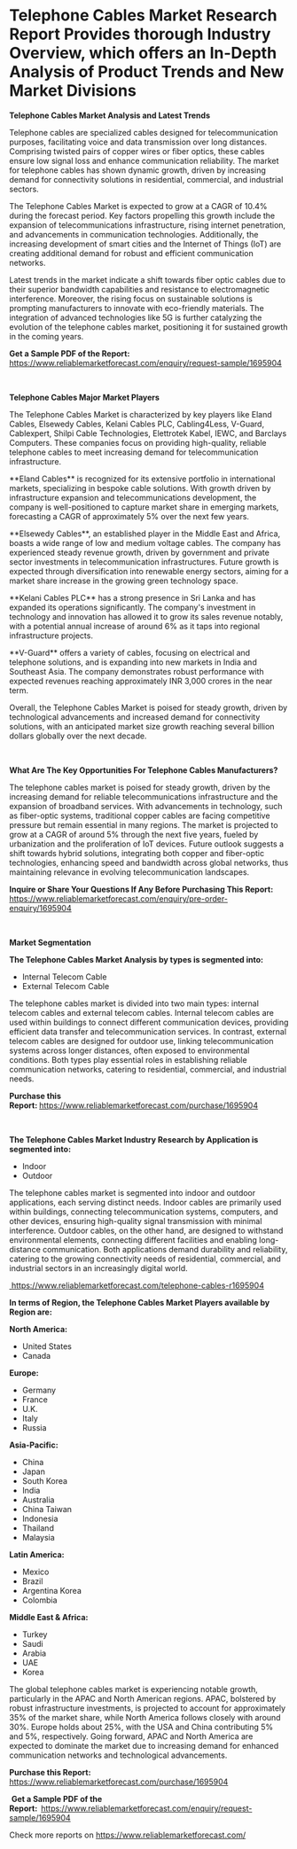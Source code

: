 <p><h1>Telephone Cables Market Research Report Provides thorough Industry Overview, which offers an In-Depth Analysis of Product Trends and New Market Divisions</h1></p><p><strong>Telephone Cables Market Analysis and Latest Trends</strong></p>
<p><p>Telephone cables are specialized cables designed for telecommunication purposes, facilitating voice and data transmission over long distances. Comprising twisted pairs of copper wires or fiber optics, these cables ensure low signal loss and enhance communication reliability. The market for telephone cables has shown dynamic growth, driven by increasing demand for connectivity solutions in residential, commercial, and industrial sectors.</p><p>The Telephone Cables Market is expected to grow at a CAGR of 10.4% during the forecast period. Key factors propelling this growth include the expansion of telecommunications infrastructure, rising internet penetration, and advancements in communication technologies. Additionally, the increasing development of smart cities and the Internet of Things (IoT) are creating additional demand for robust and efficient communication networks.</p><p>Latest trends in the market indicate a shift towards fiber optic cables due to their superior bandwidth capabilities and resistance to electromagnetic interference. Moreover, the rising focus on sustainable solutions is prompting manufacturers to innovate with eco-friendly materials. The integration of advanced technologies like 5G is further catalyzing the evolution of the telephone cables market, positioning it for sustained growth in the coming years.</p></p>
<p><strong>Get a Sample PDF of the Report:&nbsp;</strong> <a href="https://www.reliablemarketforecast.com/enquiry/request-sample/1695904?utm_campaign=2454&utm_medium=2&utm_source=Github&utm_content=ia&utm_term=13022025&utm_id=telephone-cables">https://www.reliablemarketforecast.com/enquiry/request-sample/1695904</a></p>
<p>&nbsp;</p>
<p><strong>Telephone Cables Major Market Players</strong></p>
<p><p>The Telephone Cables Market is characterized by key players like Eland Cables, Elsewedy Cables, Kelani Cables PLC, Cabling4Less, V-Guard, Cablexpert, Shilpi Cable Technologies, Elettrotek Kabel, IEWC, and Barclays Computers. These companies focus on providing high-quality, reliable telephone cables to meet increasing demand for telecommunication infrastructure.</p><p>**Eland Cables** is recognized for its extensive portfolio in international markets, specializing in bespoke cable solutions. With growth driven by infrastructure expansion and telecommunications development, the company is well-positioned to capture market share in emerging markets, forecasting a CAGR of approximately 5% over the next few years.</p><p>**Elsewedy Cables**, an established player in the Middle East and Africa, boasts a wide range of low and medium voltage cables. The company has experienced steady revenue growth, driven by government and private sector investments in telecommunication infrastructures. Future growth is expected through diversification into renewable energy sectors, aiming for a market share increase in the growing green technology space.</p><p>**Kelani Cables PLC** has a strong presence in Sri Lanka and has expanded its operations significantly. The company's investment in technology and innovation has allowed it to grow its sales revenue notably, with a potential annual increase of around 6% as it taps into regional infrastructure projects.</p><p>**V-Guard** offers a variety of cables, focusing on electrical and telephone solutions, and is expanding into new markets in India and Southeast Asia. The company demonstrates robust performance with expected revenues reaching approximately INR 3,000 crores in the near term.</p><p>Overall, the Telephone Cables Market is poised for steady growth, driven by technological advancements and increased demand for connectivity solutions, with an anticipated market size growth reaching several billion dollars globally over the next decade.</p></p>
<p>&nbsp;</p>
<p><strong>What Are The Key Opportunities For Telephone Cables Manufacturers?</strong></p>
<p><p>The telephone cables market is poised for steady growth, driven by the increasing demand for reliable telecommunications infrastructure and the expansion of broadband services. With advancements in technology, such as fiber-optic systems, traditional copper cables are facing competitive pressure but remain essential in many regions. The market is projected to grow at a CAGR of around 5% through the next five years, fueled by urbanization and the proliferation of IoT devices. Future outlook suggests a shift towards hybrid solutions, integrating both copper and fiber-optic technologies, enhancing speed and bandwidth across global networks, thus maintaining relevance in evolving telecommunication landscapes.</p></p>
<p><strong>Inquire or Share Your Questions If Any Before Purchasing This Report:</strong> <a href="https://www.reliablemarketforecast.com/enquiry/pre-order-enquiry/1695904?utm_campaign=2454&utm_medium=2&utm_source=Github&utm_content=ia&utm_term=13022025&utm_id=telephone-cables">https://www.reliablemarketforecast.com/enquiry/pre-order-enquiry/1695904</a></p>
<p>&nbsp;</p>
<p><strong>Market Segmentation</strong></p>
<p><strong>The Telephone Cables Market Analysis by types is segmented into:</strong></p>
<p><ul><li>Internal Telecom Cable</li><li>External Telecom Cable</li></ul></p>
<p><p>The telephone cables market is divided into two main types: internal telecom cables and external telecom cables. Internal telecom cables are used within buildings to connect different communication devices, providing efficient data transfer and telecommunication services. In contrast, external telecom cables are designed for outdoor use, linking telecommunication systems across longer distances, often exposed to environmental conditions. Both types play essential roles in establishing reliable communication networks, catering to residential, commercial, and industrial needs.</p></p>
<p><strong>Purchase this Report:&nbsp;</strong><a href="https://www.reliablemarketforecast.com/purchase/1695904?utm_campaign=2454&utm_medium=2&utm_source=Github&utm_content=ia&utm_term=13022025&utm_id=telephone-cables">https://www.reliablemarketforecast.com/purchase/1695904</a></p>
<p>&nbsp;</p>
<p><strong>The Telephone Cables Market Industry Research by Application is segmented into:</strong></p>
<p><ul><li>Indoor</li><li>Outdoor</li></ul></p>
<p><p>The telephone cables market is segmented into indoor and outdoor applications, each serving distinct needs. Indoor cables are primarily used within buildings, connecting telecommunication systems, computers, and other devices, ensuring high-quality signal transmission with minimal interference. Outdoor cables, on the other hand, are designed to withstand environmental elements, connecting different facilities and enabling long-distance communication. Both applications demand durability and reliability, catering to the growing connectivity needs of residential, commercial, and industrial sectors in an increasingly digital world.</p></p>
<p><a href="https://www.reliablemarketforecast.com/telephone-cables-r1695904?utm_campaign=2454&utm_medium=2&utm_source=Github&utm_content=ia&utm_term=13022025&utm_id=telephone-cables">&nbsp;https://www.reliablemarketforecast.com/telephone-cables-r1695904</a></p>
<p><strong>In terms of Region, the Telephone Cables Market Players available by Region are:</strong></p>
<p>
    <p> <strong> North America: </strong>
        <ul>
            <li>United States</li>
            <li>Canada</li>
        </ul>
        </p> 
    <p> <strong> Europe: </strong>
        <ul>
            <li>Germany</li>
            <li>France</li>
            <li>U.K.</li>
            <li>Italy</li>
            <li>Russia</li>
        </ul>
        </p> 
    <p> <strong> Asia-Pacific: </strong>
        <ul>
            <li>China</li>
            <li>Japan</li>
            <li>South Korea</li>
            <li>India</li>
            <li>Australia</li>
            <li>China Taiwan</li>
            <li>Indonesia</li>
            <li>Thailand</li>
            <li>Malaysia</li>
        </ul>
        </p> 
    <p> <strong> Latin America: </strong>
        <ul>
            <li>Mexico</li>
            <li>Brazil</li>
            <li>Argentina Korea</li>
            <li>Colombia</li>
        </ul>
        </p> 
    <p> <strong> Middle East & Africa: </strong>
        <ul>
            <li>Turkey</li>
            <li>Saudi</li>
            <li>Arabia</li>
            <li>UAE</li>
            <li>Korea</li>
        </ul>
    </p>
    </p>
<p><p>The global telephone cables market is experiencing notable growth, particularly in the APAC and North American regions. APAC, bolstered by robust infrastructure investments, is projected to account for approximately 35% of the market share, while North America follows closely with around 30%. Europe holds about 25%, with the USA and China contributing 5% and 5%, respectively. Going forward, APAC and North America are expected to dominate the market due to increasing demand for enhanced communication networks and technological advancements.</p></p>
<p><strong>Purchase this Report: </strong><a href="https://www.reliablemarketforecast.com/purchase/1695904?utm_campaign=2454&utm_medium=2&utm_source=Github&utm_content=ia&utm_term=13022025&utm_id=telephone-cables">https://www.reliablemarketforecast.com/purchase/1695904</a></p>
<p>&nbsp;<strong>Get a Sample PDF of the Report:&nbsp;&nbsp;</strong><a href="https://www.reliablemarketforecast.com/enquiry/request-sample/1695904?utm_campaign=2454&utm_medium=2&utm_source=Github&utm_content=ia&utm_term=13022025&utm_id=telephone-cables">https://www.reliablemarketforecast.com/enquiry/request-sample/1695904</a></p>
<p><strong></strong></p>
<p>Check more reports on <a href="https://www.reliablemarketforecast.com/?utm_campaign=2454&utm_medium=2&utm_source=Github&utm_content=ia&utm_term=13022025&utm_id=telephone-cables">https://www.reliablemarketforecast.com/</a></p>